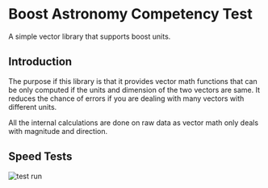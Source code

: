 # Boost Astronomy Competency Test

A simple vector library that supports boost units.

## Introduction
The purpose if this library is that it provides vector math functions that can be only computed if the units and dimension of the two
vectors are same. It reduces the chance of errors if you are dealing with many vectors with different units.

All the internal calculations are done on raw data as vector math only deals with magnitude and direction.

## Speed Tests

![test run](https://i.imgur.com/bHuVqbV.png)
